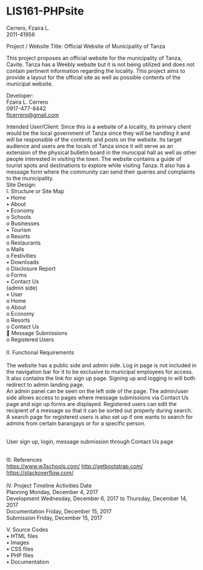# LIS161-PHPsite

Cerrero, Fzaira L.<br>
2011-41956

Project / Website Title:
Official Website of Municipality of Tanza

This project proposes an official website for the municipality of Tanza, Cavite. Tanza has a Weebly website but it is not being utilized and does not contain pertinent information regarding the locality. This project aims to provide a layout for the official site as well as possible contents of the municipal website.

Developer:<br>
Fzaira L. Cerrero<br>
0917-477-8442<br>
flcerrero@gmail.com<br>

Intended User/Client:
Since this is a website of a locality, its primary client would be the local government of Tanza since they will be handling it and will be responsible of the contents and posts on the website. Its target audience and users are the locals of Tanza since it will serve as an extension of the physical bulletin board in the municipal hall as well as other people interested in visiting the town. The website contains a guide of tourist spots and destinations to explore while visiting Tanza. It also has a message form where the community can send their queries and complaints to the municipality.<br>
Site Design:<br>
I.	Structure or Site Map<br>
•	Home<br>
•	About<br>
•	Economy<br>
  o	Schools<br>
  o	Businesses<br>
•	Tourism<br>
  o	Resorts<br>
  o	Restaurants<br>
  o	Malls<br>
  o	Festivities<br>
•	Downloads<br>
  o	Disclosure Report<br>
  o	Forms<br>
•	Contact Us<br>
(admin side)<br>
•	User<br>
o	Home<br>
o	About<br>
o	Economy<br>
o	Resorts<br>
o	Contact Us<br>
  	Message Submissions<br>
o	Registered Users<br><br>
II.	Functional Requirements<br><br>
The website has a public side and admin side. Log in page is not included in the navigation bar for it to be exclusive to municipal employees for access. It also contains the link for sign up page. Signing up and logging in will both redirect to admin landing page.
<br>
An admin panel can be seen on the left side of the page. The admin/user side allows access to pages where message submissions via Contact Us page and sign up forms are displayed. Registered users can edit the recipient of a message so that it can be sorted out properly during search. A search page for registered users is also set up if one wants to search for admins from certain barangays or for a specific person.<br><br>

User sign up, login, message submission through Contact Us page<br><br>

III.	References<br>
https://www.w3schools.com/
http://getbootstrap.com/
https://stackoverflow.com/<br><br>
IV.	Project Timeline
Activities	Date<br>
Planning	Monday, December 4, 2017<br>
Development	Wednesday, December 6, 2017 to Thursday, December 14, 2017<br>
Documentation	Friday, December 15, 2017<br>
Submission	Friday, December 15, 2017<br>

V.	Source Codes<br>
•	HTML files<br>
•	Images<br>
•	CSS files<br>
•	PHP files<br>
•	Documentation<br>
